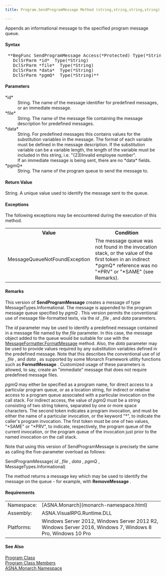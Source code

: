 ```yaml
---
title: Program.SendProgramMessage Method (string,string,string,string)

---
```


Appends an informational message to the specified program message queue.

#### Syntax
<pre class="syntax"> **BegFunc SendProgramMessage Access(*Protected) Type(*String)
   DclSrParm *id*  Type(*String)
   DclSrParm *file*  Type(*String)
   DclSrParm *data*  Type(*String)
   DclSrParm *pgmQ*  Type(*String)** </pre>

#### Parameters
<dl>
        <dt>
 *id* 
        </dt>
        <dd>String. The name of the message identifier for
        predefined messages, or an immediate message.</dd>
        <dt>
 *file* 
        </dt>
        <dd>String. The name of the message file containing the
        message description for predefined messages.</dd>
        <dt>
 *data* 
        </dt>
        <dd>String. For predefined messages this contains values
        for the substitution variables in the message. The format
        of each variable must be defined in the message
        description. If the substitution variable can be a
        variable length, the length of the variable must
        be included in this string, i.e. "{23}Invalid employee
        number".</dd>
        <dd />
        <dd>If an immediate message is being sent, there are no 
 *data*  fields.</dd>
        <dt>
 *pgmQ* 
        </dt>
        <dd>String. The name of the program queue to send the
        message to.</dd>
</dl>

#### Return Value
String. A unique value used to identify the message sent to the queue.

#### Exceptions
The following exceptions may be encountered during the execution of this method.
<table class="mytable" cellspacing="0" cellpadding="4" width="90%">
          <colgroup>
            <col width="20%" />
            <col width="50%" />
          </colgroup>
          <tr>
            <th>Value</th>
            <th>Condition</th>
          </tr>
          <tr>
            <td>            MessageQueueNotFoundException</td>
            <td>The message queue was not
            found in the invocation stack, or the value of the
            first token in an indirect 
 *pgmQ*  reference was no "*PRV" or "*SAME" (see
            Remarks).</td>
          </tr>
</table>

#### Remarks
This version of **SendProgramMessage** creates a message of type MessageTypes.Informational. The message is appended to the program message queue specified by *pgmQ* . This version permits the conventional use of message file-formatted texts, via the *id* , *file* , and *data* parameters.

The *id* parameter may be used to identify a predefined message contained in a message file named by the *file* parameter. In this case, the message object added to the queue would be suitable for use with the [ MessageFormatter.FormatMessage](message-formatter-class-format-message-method.html) method. Also, the *data* parameter may be used to provide values required by any substitution variables defined in the predefined message. Note that this describes the conventional use of *id* , *file* , and *data* , as supported by some Monarch Framework utility functions such as **FormatMessage** . Customized usage of these parameters is allowed, to say, create an "immediate" message that does not require predefined message files.

*pgmQ* may either be specified as a program name, for direct access to a particular program queue, or as a location string, for indirect or relative access to a program queue associated with a particular invocation on the call stack. For indirect access, the value of *pgmQ* must be a string consisting of two string tokens, separated by one or more space characters. The second token indicates a program invocation, and must be either the name of a particular invocation, or the keyword "*", to indicate the caller's program invocation. The first token must be one of two values, "*SAME" or "*PRV", to indicate, respectively, the program queue of the current invocation, or the program queue of the invocation just prior to the named invocation on the call stack.

Note that using this version of SendProgramMessage is precisely the same as calling the five-parameter overload as follows:

SendProgramMessage( *id* , *file* , *data* , *pgmQ* , MessageTypes.Informational)

The method returns a message key which may be used to identify the message on the queue - for example, with **RemoveMessage** .
<!-- -->

 <!-- start -->

#### Requirements
<table class="dttable" cellspacing="0" cellpadding="4" width="60%">
           <colgroup>
            <col width="15%" style="font-weight:bold" />
            <col width="85%" />
          </colgroup>
          <tr>
            <td>Namespace:</td>
            <td>[ASNA.Monarch](monarch-namespace.html)</td>
          </tr>
          <tr>
            <td>Assembly:</td>
            <td>ASNA.VisualRPG.Runtime.DLL</td>
          </tr>
         <tr>
            <td>Platforms:</td>
            <td> Windows Server 2012, Windows Server 2012 R2, Windows Server 2016, Windows 7, Windows 8 Pro, Windows 10 Pro</td>
         </tr>
</table>

<!-- end -->

#### See Also
[Program Class](program-class.html) <br /> [Program Class Members](program-class-members.html) <br /> [ASNA.Monarch Namespace](monarch-namespace.html) 
